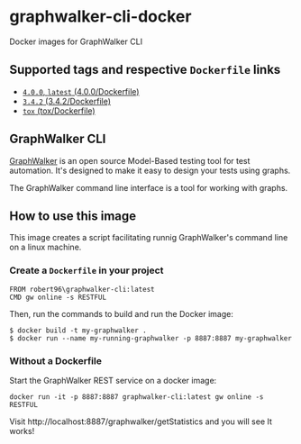 # graphwalker-cli-docker

Docker images for GraphWalker CLI

## Supported tags and respective `Dockerfile` links

* [`4.0.0`, `latest` (4.0.0/Dockerfile)](https://github.com/Robert-96/graphwalker-cli-docker/blob/master/4.0.0/Dockerfile)
* [`3.4.2` (3.4.2/Dockerfile)](https://github.com/Robert-96/graphwalker-cli-docker/blob/master/3.4.2/Dockerfile)
* [`tox` (tox/Dockerfile)](https://github.com/Robert-96/graphwalker-cli-docker/blob/master/tox/Dockerfile)

## GraphWalker CLI

[GraphWalker](http://graphwalker.github.io/) is an open source Model-Based testing tool for test automation. It's designed to make it easy to design your tests using graphs.

The GraphWalker command line interface is a tool for working with graphs.

## How to use this image

This image creates a script facilitating runnig GraphWalker's command line on a linux machine.

### Create a `Dockerfile` in your project

```
FROM robert96\graphwalker-cli:latest
CMD gw online -s RESTFUL
```

Then, run the commands to build and run the Docker image:

```
$ docker build -t my-graphwalker .
$ docker run --name my-running-graphwalker -p 8887:8887 my-graphwalker
```

### Without a Dockerfile

Start the GraphWalker REST service on a docker image:

```
docker run -it -p 8887:8887 graphwalker-cli:latest gw online -s RESTFUL
```

Visit http://localhost:8887/graphwalker/getStatistics and you will see It works!
